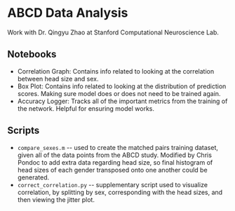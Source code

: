 # ABCD Data Analysis
Work with Dr. Qingyu Zhao at Stanford Computational Neuroscience Lab.

## Notebooks
- Correlation Graph: Contains info related to looking at the correlation between head size and sex.
- Box Plot: Contains info related to looking at the distribution of prediction scores. Making sure model does or does not need to be trained again.
- Accuracy Logger: Tracks all of the important metrics from the training of the network. Helpful for ensuring model works.

## Scripts
- `compare_sexes.m` -- used to create the matched pairs training dataset, given all of the data points from the ABCD study. Modified by Chris Pondoc to add extra data regarding head size, so final histogram of head sizes of each gender transposed onto one another could be generated.
- `correct_correlation.py` -- supplementary script used to visualize correlation, by splitting by sex, corresponding with the head sizes, and then viewing the jitter plot.